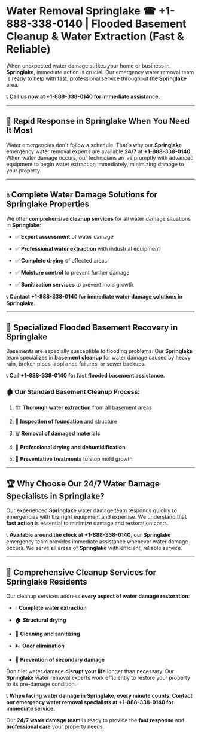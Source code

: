 # Water Removal Springlake ☎ +1-888-338-0140 | Flooded Basement Cleanup & Water Extraction (Fast & Reliable)

When unexpected water damage strikes your home or business in **Springlake**, immediate action is crucial. Our emergency water removal team is ready to help with fast, professional service throughout the **Springlake** area. 

📞 **Call us now at +1-888-338-0140 for immediate assistance.**
---
## 🚀 Rapid Response in Springlake When You Need It Most
Water emergencies don't follow a schedule. That's why our **Springlake** emergency water removal experts are available **24/7** at **+1-888-338-0140**. When water damage occurs, our technicians arrive promptly with advanced equipment to begin water extraction immediately, minimizing damage to your property.
---
## 💧 Complete Water Damage Solutions for Springlake Properties
We offer **comprehensive cleanup services** for all water damage situations in **Springlake**:
- ✅ **Expert assessment** of water damage  
- ✅ **Professional water extraction** with industrial equipment  
- ✅ **Complete drying** of affected areas  
- ✅ **Moisture control** to prevent further damage  
- ✅ **Sanitization services** to prevent mold growth  
📞 **Contact +1-888-338-0140 for immediate water damage solutions in Springlake.**
---
## 🌊 Specialized Flooded Basement Recovery in Springlake
Basements are especially susceptible to flooding problems. Our **Springlake** team specializes in **basement cleanup** for water damage caused by heavy rain, broken pipes, appliance failures, or sewer backups. 
📞 **Call +1-888-338-0140 for fast flooded basement assistance.**
### 🏚️ Our Standard Basement Cleanup Process:
1. 🏗️ **Thorough water extraction** from all basement areas  
2. 🔎 **Inspection of foundation** and structure  
3. 🗑️ **Removal of damaged materials**  
4. 💨 **Professional drying and dehumidification**  
5. 🚫 **Preventative treatments** to stop mold growth  
---
## 🏆 Why Choose Our 24/7 Water Damage Specialists in Springlake?
Our experienced **Springlake** water damage team responds quickly to emergencies with the right equipment and expertise. We understand that **fast action** is essential to minimize damage and restoration costs.
📞 **Available around the clock at +1-888-338-0140**, our **Springlake** emergency team provides immediate assistance whenever water damage occurs. We serve all areas of **Springlake** with efficient, reliable service.
---
## 🧹 Comprehensive Cleanup Services for Springlake Residents
Our cleanup services address **every aspect of water damage restoration**:
- 💧 **Complete water extraction**  
- 🏠 **Structural drying**  
- 🧼 **Cleaning and sanitizing**  
- 🌬️ **Odor elimination**  
- 🚫 **Prevention of secondary damage**  
Don't let water damage **disrupt your life** longer than necessary. Our **Springlake** water removal experts work efficiently to restore your property to its pre-damage condition.
📞 **When facing water damage in Springlake, every minute counts. Contact our emergency water removal specialists at +1-888-338-0140 for immediate service.**
Our **24/7 water damage team** is ready to provide the **fast response** and **professional care** your property needs.

